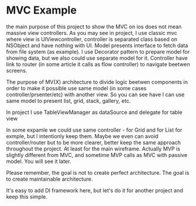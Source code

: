 #  MVC Example
the main purpose of this project to show the MVC on ios does not mean massive view controllers.
As you may see in project, I use classic mvc where  view is UIViewcontroller, controller is separated class based on NSObject and have nothing with UI. Model presents interface to fetch data from file system (as example). I use Decorator pattern  to prepare model for showing data, but we also could use separate model for it. Controller have link to router (in some article it calls as flow controller) to navigate beetwen screens.

The purpose of MV(X) architecture to divide logic beetwen components in order to make it possible use same model (in some cases controller/prsenter/etc) with another view. So you can see have I can use same model to present list, grid, stack, gallery, etc.

In project I use TableViewManager as dataSource and delegate for table view

In some expamle we could use same controller - for Grid and for List for exmple, but I intentionly keep them.
Maybe we even can avoid controller/router but to be more clearer, better keep the same approach throughout the project. At least for the main wireframe.  Actually MVP is slightly different from MVC, and sometime MVP calls as MVC with passive model. You will see it later.

Please remember, the goal is not to create perfect architecture. The goal is to create maintainable architecture.

It's easy to add DI framework here, but let's do it for another project and  keep this simple.
